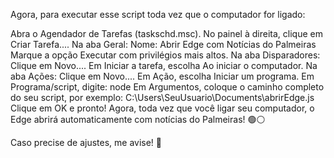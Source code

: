 Agora, para executar esse script toda vez que o computador for ligado:

Abra o Agendador de Tarefas (taskschd.msc).
No painel à direita, clique em Criar Tarefa....
Na aba Geral:
Nome: Abrir Edge com Notícias do Palmeiras
Marque a opção Executar com privilégios mais altos.
Na aba Disparadores:
Clique em Novo....
Em Iniciar a tarefa, escolha Ao iniciar o computador.
Na aba Ações:
Clique em Novo....
Em Ação, escolha Iniciar um programa.
Em Programa/script, digite: node
Em Argumentos, coloque o caminho completo do seu script, por exemplo: C:\Users\SeuUsuario\Documents\abrirEdge.js
Clique em OK e pronto!
Agora, toda vez que você ligar seu computador, o Edge abrirá automaticamente com notícias do Palmeiras! 🟢⚪

Caso precise de ajustes, me avise! 🚀
